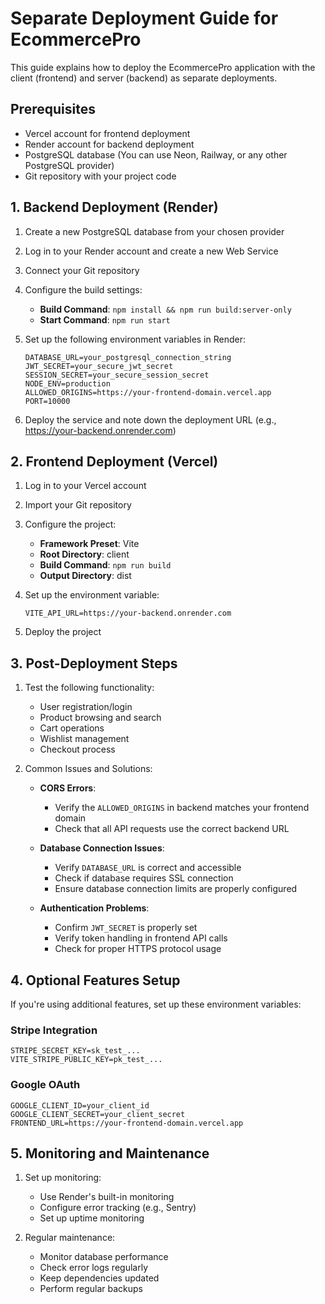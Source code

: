 # Separate Deployment Guide for EcommercePro

This guide explains how to deploy the EcommercePro application with the client (frontend) and server (backend) as separate deployments.

## Prerequisites

- Vercel account for frontend deployment
- Render account for backend deployment
- PostgreSQL database (You can use Neon, Railway, or any other PostgreSQL provider)
- Git repository with your project code

## 1. Backend Deployment (Render)

1. Create a new PostgreSQL database from your chosen provider
2. Log in to your Render account and create a new Web Service
3. Connect your Git repository
4. Configure the build settings:
   - **Build Command**: `npm install && npm run build:server-only`
   - **Start Command**: `npm run start`

5. Set up the following environment variables in Render:
   ```
   DATABASE_URL=your_postgresql_connection_string
   JWT_SECRET=your_secure_jwt_secret
   SESSION_SECRET=your_secure_session_secret
   NODE_ENV=production
   ALLOWED_ORIGINS=https://your-frontend-domain.vercel.app
   PORT=10000
   ```

6. Deploy the service and note down the deployment URL (e.g., https://your-backend.onrender.com)

## 2. Frontend Deployment (Vercel)

1. Log in to your Vercel account
2. Import your Git repository
3. Configure the project:
   - **Framework Preset**: Vite
   - **Root Directory**: client
   - **Build Command**: `npm run build`
   - **Output Directory**: dist

4. Set up the environment variable:
   ```
   VITE_API_URL=https://your-backend.onrender.com
   ```

5. Deploy the project

## 3. Post-Deployment Steps

1. Test the following functionality:
   - User registration/login
   - Product browsing and search
   - Cart operations
   - Wishlist management
   - Checkout process

2. Common Issues and Solutions:

   - **CORS Errors**:
     - Verify the `ALLOWED_ORIGINS` in backend matches your frontend domain
     - Check that all API requests use the correct backend URL

   - **Database Connection Issues**:
     - Verify `DATABASE_URL` is correct and accessible
     - Check if database requires SSL connection
     - Ensure database connection limits are properly configured

   - **Authentication Problems**:
     - Confirm `JWT_SECRET` is properly set
     - Verify token handling in frontend API calls
     - Check for proper HTTPS protocol usage

## 4. Optional Features Setup

If you're using additional features, set up these environment variables:

### Stripe Integration
```
STRIPE_SECRET_KEY=sk_test_...
VITE_STRIPE_PUBLIC_KEY=pk_test_...
```

### Google OAuth
```
GOOGLE_CLIENT_ID=your_client_id
GOOGLE_CLIENT_SECRET=your_client_secret
FRONTEND_URL=https://your-frontend-domain.vercel.app
```

## 5. Monitoring and Maintenance

1. Set up monitoring:
   - Use Render's built-in monitoring
   - Configure error tracking (e.g., Sentry)
   - Set up uptime monitoring

2. Regular maintenance:
   - Monitor database performance
   - Check error logs regularly
   - Keep dependencies updated
   - Perform regular backups